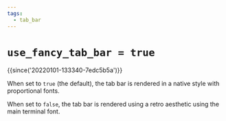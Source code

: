 ```yaml
---
tags:
  - tab_bar
---
```

# `use_fancy_tab_bar = true`

{{since('20220101-133340-7edc5b5a')}}

When set to `true` (the default), the tab bar is rendered in
a native style with proportional fonts.

When set to `false`, the tab bar is rendered using a retro
aesthetic using the main terminal font.

